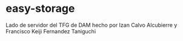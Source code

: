 # easy-storage
Lado de servidor del TFG de DAM hecho por Izan Calvo Alcubierre y Francisco Keiji Fernandez Taniguchi 
